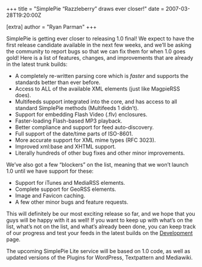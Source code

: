 +++
title = "SimplePie “Razzleberry” draws ever closer!"
date = 2007-03-28T19:20:00Z

[extra]
author = "Ryan Parman"
+++

SimplePie is getting ever closer to releasing 1.0 final! We expect to have the first release candidate available in the next few weeks, and we’ll be asking the community to report bugs so that we can fix them for when 1.0 goes gold! Here is a list of features, changes, and improvements that are already in the latest trunk builds:

- A completely re-written parsing core which is _faster_ and supports the standards better than ever before.
- Access to ALL of the available XML elements (just like MagpieRSS does).
- Multifeeds support integrated into the core, and has access to all standard SimplePie methods (Multifeeds 1 didn’t).
- Support for embedding Flash Video (.flv) enclosures.
- Faster-loading Flash-based MP3 playback.
- Better compliance and support for feed auto-discovery.
- Full support of the date/time parts of ISO-8601.
- More accurate support for XML mime types (RFC 3023).
- Improved xml:base and XHTML support.
- Literally hundreds of other bug fixes and other minor improvements.

We’ve also got a few “blockers” on the list, meaning that we won’t launch 1.0 until we have support for these:

- Support for iTunes and MediaRSS elements.
- Complete support for GeoRSS elements.
- Image and Favicon caching.
- A few other minor bugs and feature requests.

This will definitely be our most exciting release so far, and we hope that you guys will be happy with it as well! If you want to keep up with what’s on the list, what’s not on the list, and what’s already been done, you can keep track of our progress and test your feeds in the latest builds on the [Development](/development/) page.

The upcoming SimplePie Lite service will be based on 1.0 code, as well as updated versions of the Plugins for WordPress, Textpattern and Mediawiki.
